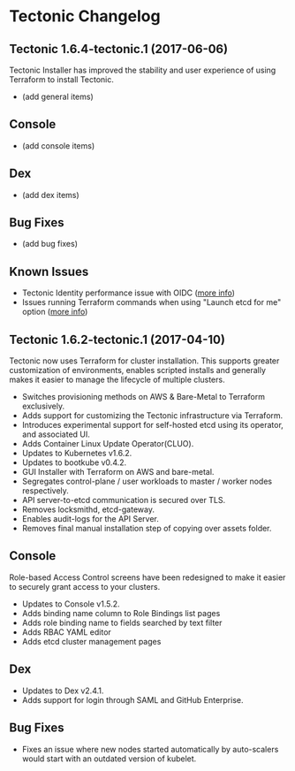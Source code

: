 # Tectonic Changelog

## Tectonic 1.6.4-tectonic.1 (2017-06-06)

Tectonic Installer has improved the stability and user experience of using Terraform to install Tectonic.

* (add general items)

## Console

* (add console items)

## Dex

* (add dex items)

## Bug Fixes

* (add bug fixes)

## Known Issues

* Tectonic Identity performance issue with OIDC ([more info](Documentation/troubleshooting/known-issues.md#tectonic-identity-performance-issue-with-oidc))
* Issues running Terraform commands when using "Launch etcd for me" option ([more info](https://github.com/coreos/tectonic-installer/blob/known-issues/Documentation/troubleshooting/known-issues.md#issues-running-terraform-commands-when-using-launch-etcd-for-me-option))

## Tectonic 1.6.2-tectonic.1 (2017-04-10)

Tectonic now uses Terraform for cluster installation. This supports greater customization of environments, enables scripted installs and generally makes it easier to manage the lifecycle of multiple clusters.

* Switches provisioning methods on AWS & Bare-Metal to Terraform exclusively.
* Adds support for customizing the Tectonic infrastructure via Terraform.
* Introduces experimental support for self-hosted etcd using its operator, and associated UI.
* Adds Container Linux Update Operator(CLUO).
* Updates to Kubernetes v1.6.2.
* Updates to bootkube v0.4.2.
* GUI Installer with Terraform on AWS and bare-metal.
* Segregates control-plane / user workloads to master / worker nodes respectively.
* API server-to-etcd communication is secured over TLS.
* Removes locksmithd, etcd-gateway.
* Enables audit-logs for the API Server.
* Removes final manual installation step of copying over assets folder.

## Console

Role-based Access Control screens have been redesigned to make it easier to securely grant access to your clusters.

* Updates to Console v1.5.2.
* Adds binding name column to Role Bindings list pages
* Adds role binding name to fields searched by text filter
* Adds RBAC YAML editor
* Adds etcd cluster management pages

## Dex

* Updates to Dex v2.4.1.
* Adds support for login through SAML and GitHub Enterprise.

## Bug Fixes

* Fixes an issue where new nodes started automatically by auto-scalers would start with an outdated version of kubelet.
